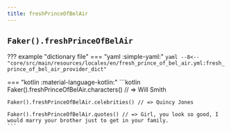 ```yaml
---
title: freshPrinceOfBelAir
---
```


## `Faker().freshPrinceOfBelAir`

??? example "dictionary file"
    === "yaml :simple-yaml:"
        ```yaml
        --8<-- "core/src/main/resources/locales/en/fresh_prince_of_bel_air.yml:fresh_prince_of_bel_air_provider_dict"
        ```

=== "kotlin :material-language-kotlin:"
    ```kotlin
    Faker().freshPrinceOfBelAir.characters() // => Will Smith

    Faker().freshPrinceOfBelAir.celebrities() // => Quincy Jones

    Faker().freshPrinceOfBelAir.quotes() // => Girl, you look so good, I would marry your brother just to get in your family.
    ```
